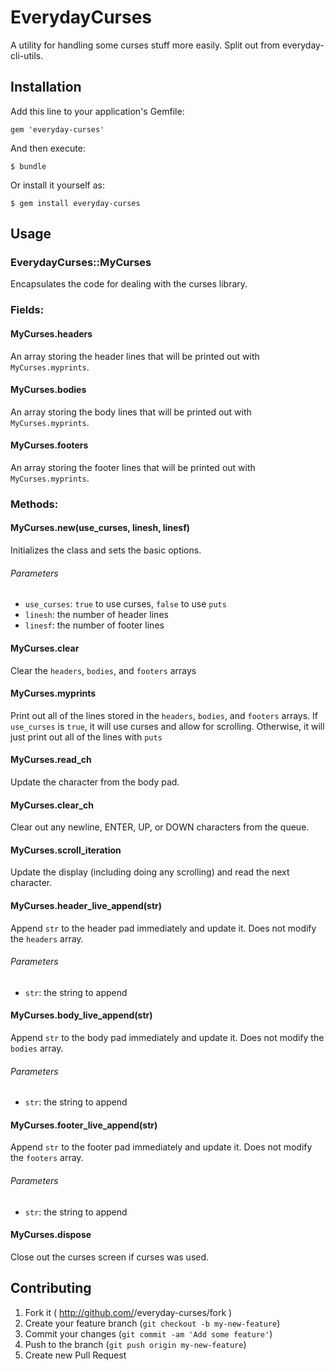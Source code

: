 # EverydayCurses

A utility for handling some curses stuff more easily.  Split out from everyday-cli-utils.

## Installation

Add this line to your application's Gemfile:

    gem 'everyday-curses'

And then execute:

    $ bundle

Or install it yourself as:

    $ gem install everyday-curses

## Usage

### EverydayCurses::MyCurses

Encapsulates the code for dealing with the curses library.

### Fields:
#### MyCurses.headers
An array storing the header lines that will be printed out with `MyCurses.myprints`.

#### MyCurses.bodies
An array storing the body lines that will be printed out with `MyCurses.myprints`.

#### MyCurses.footers
An array storing the footer lines that will be printed out with `MyCurses.myprints`.

### Methods:

#### MyCurses.new(use\_curses, linesh, linesf)
Initializes the class and sets the basic options.

###### Parameters
* `use_curses`: `true` to use curses, `false` to use `puts`
* `linesh`: the number of header lines
* `linesf`: the number of footer lines

#### MyCurses.clear
Clear the `headers`, `bodies`, and `footers` arrays

#### MyCurses.myprints
Print out all of the lines stored in the `headers`, `bodies`, and `footers` arrays.  If `use_curses` is `true`, it will use curses and allow for scrolling.  Otherwise, it will just print out all of the lines with `puts`

#### MyCurses.read\_ch
Update the character from the body pad.

#### MyCurses.clear\_ch
Clear out any newline, ENTER, UP, or DOWN characters from the queue.

#### MyCurses.scroll\_iteration
Update the display (including doing any scrolling) and read the next character.

#### MyCurses.header\_live\_append(str)
Append `str` to the header pad immediately and update it.  Does not modify the `headers` array.

###### Parameters
* `str`: the string to append

#### MyCurses.body\_live\_append(str)
Append `str` to the body pad immediately and update it.  Does not modify the `bodies` array.

###### Parameters
* `str`: the string to append

#### MyCurses.footer\_live\_append(str)
Append `str` to the footer pad immediately and update it.  Does not modify the `footers` array.

###### Parameters
* `str`: the string to append

#### MyCurses.dispose
Close out the curses screen if curses was used.

## Contributing

1. Fork it ( http://github.com/<my-github-username>/everyday-curses/fork )
2. Create your feature branch (`git checkout -b my-new-feature`)
3. Commit your changes (`git commit -am 'Add some feature'`)
4. Push to the branch (`git push origin my-new-feature`)
5. Create new Pull Request
